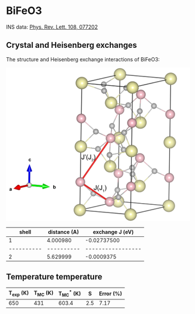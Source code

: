 # BiFeO3

INS data:
[Phys. Rev. Lett. 108, 077202](https://doi.org/10.1103/PhysRevLett.108.077202)


## Crystal and Heisenberg exchanges

The structure and Heisenberg exchange interactions of BiFeO3:

![BiFeO3 Structure](BiFeO3.jpg)

| shell    | distance (A)| exchange J (eV) |
|----------|----------|-----------------|
|    1     | 4.000980 |   -0.02737500   |                
|----------|----------|-----------------|
|    2     | 5.629999 |   -0.0009375    |

## Temperature temperature

| T<sub>exp</sub> (K) | T<sub>MC</sub> (K) | T<sub>MC</sub><sup>*</sup> (K) | S   | Error (%) |
|----------------------|--------------------|--------------------------------|-----|-----------|
| 650                 | 431               | 603.4                         | 2.5 | 7.17      |



